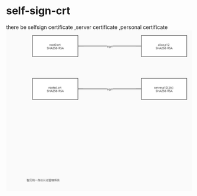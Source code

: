 # self-sign-crt
there be selfsign certificate ,server certificate ,personal certificate <br>
![relationship](relationship.jpg)
